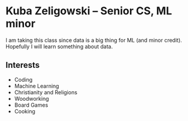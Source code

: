 # Kuba Zeligowski – Senior CS, ML minor

I am taking this class since data is a big thing for ML (and minor credit). Hopefully I will learn something about data.

## Interests
* Coding
* Machine Learning
* Christianity and Religions
* Woodworking
* Board Games
* Cooking
